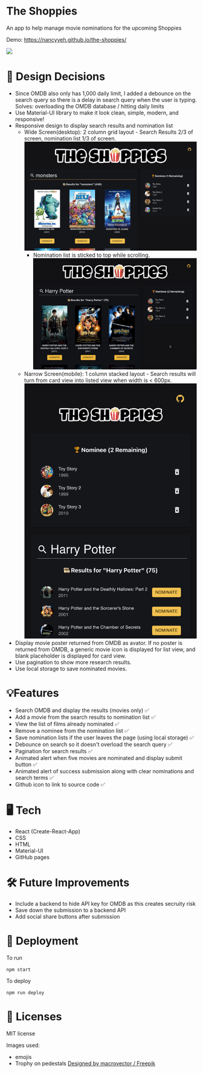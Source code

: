 # The Shoppies

An app to help manage movie nominations for the upcoming Shoppies

Demo: https://nancyyeh.github.io/the-shoppies/

<a href="https://nancyyeh.github.io/the-shoppies/">![](public/demo.gif)</a>

# 💭 Design Decisions

- Since OMDB also only has 1,000 daily limit, I added a debounce on the search query so there is a delay in search query when the user is typing. Solves: overloading the OMDB database / hitting daily limits
- Use Material-UI library to make it look clean, simple, modern, and responsive!
- Responsive design to display search results and nomination list
  - Wide Screen(desktop): 2 column grid layout - Search Results 2/3 of screen, nomination list 1/3 of screen.
    ![](public/wide.png)
    - Nomination list is sticked to top while scrolling.
      ![](public/scroll.gif)
  - Narrow Screen(mobile): 1 column stacked layout - Search results will turn from card view into listed view when width is < 600px.
    ![](public/narrow.png)
- Display movie poster returned from OMDB as avator. If no poster is returned from OMDB, a generic movie icon is displayed for list view, and blank placeholder is displayed for card view.
- Use pagination to show more research results.
- Use local storage to save nominated movies.

# 💡Features

- Search OMDB and display the results (movies only) ✅
- Add a movie from the search results to nomination list ✅
- View the list of films already nominated ✅
- Remove a nominee from the nomination list ✅
- Save nomination lists if the user leaves the page (using local storage) ✅
- Debounce on search so it doesn't overload the search query ✅
- Pagination for search results ✅
- Animated alert when five movies are nominated and display submit button ✅
- Animated alert of success submission along with clear nominations and search terms ✅
- Github icon to link to source code ✅

# 🖥️ Tech

- React (Create-React-App)
- CSS
- HTML
- Material-UI
- GitHub pages

# 🛠️ Future Improvements

- Include a backend to hide API key for OMDB as this creates secruity risk
- Save down the submission to a backend API
- Add social share buttons after submission

# 🚀 Deployment

To run

```
npm start
```

To deploy

```
npm run deploy
```

# 📝 Licenses

MIT license

Images used:

- emojis
- Trophy on pedestals <a href="http://www.freepik.com">Designed by macrovector / Freepik</a>
